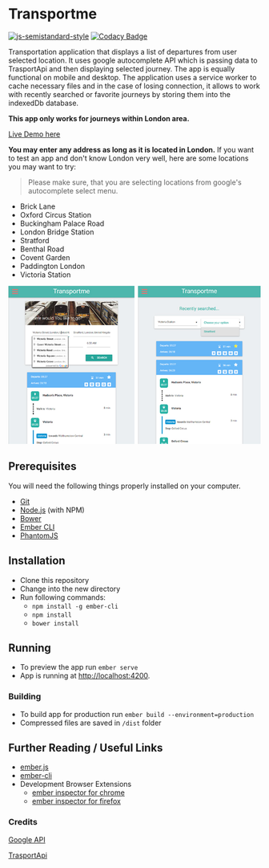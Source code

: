 # Transportme

[![js-semistandard-style](https://img.shields.io/badge/code%20style-semistandard-brightgreen.svg?style=flat-square)](https://github.com/Flet/semistandard)
[![Codacy Badge](https://api.codacy.com/project/badge/Grade/22625a349d2746eb9ad9f4b10598ee6a)](https://www.codacy.com/app/2010janak2010/transportme?utm_source=github.com&amp;utm_medium=referral&amp;utm_content=pe1te3son/transportme&amp;utm_campaign=Badge_Grade)

Transportation application that displays a list of departures from user selected location. It uses google autocomplete API which is passing data to TrasportApi and then displaying selected journey. The app is equally functional on mobile and desktop. The application uses a service worker to cache necessary files and in the case of losing connection, it allows to work with recently searched or favorite journeys by storing them into the indexedDb database.

**This app only works for journeys within London area.**

[Live Demo here](https://transportme-26649.firebaseapp.com)

**You may enter any address as long as it is located in London.**
If you want to test an app and don't know London very well, here are some locations you may want to try:
> Please make sure, that you are selecting locations from google's autocomplete select menu.

  * Brick Lane
  * Oxford Circus Station
  * Buckingham Palace Road
  * London Bridge Station
  * Stratford
  * Benthal Road
  * Covent Garden
  * Paddington London
  * Victoria Station


  ![Screenshort](https://github.com/pe1te3son/cdn/blob/master/transportme/trasportme_screenshot.jpg?raw=true)

## Prerequisites

You will need the following things properly installed on your computer.

* [Git](http://git-scm.com/)
* [Node.js](http://nodejs.org/) (with NPM)
* [Bower](http://bower.io/)
* [Ember CLI](http://ember-cli.com/)
* [PhantomJS](http://phantomjs.org/)

## Installation

* Clone this repository
* Change into the new directory
* Run following commands:
  * `npm install -g ember-cli`
  * `npm install`
  * `bower install`

## Running

* To preview the app run `ember serve`
* App is running at [http://localhost:4200](http://localhost:4200).


### Building
* To build app for production run  `ember build --environment=production`
* Compressed files are saved in `/dist` folder

## Further Reading / Useful Links

* [ember.js](http://emberjs.com/)
* [ember-cli](http://ember-cli.com/)
* Development Browser Extensions
  * [ember inspector for chrome](https://chrome.google.com/webstore/detail/ember-inspector/bmdblncegkenkacieihfhpjfppoconhi)
  * [ember inspector for firefox](https://addons.mozilla.org/en-US/firefox/addon/ember-inspector/)

### Credits
[Google API](https://developers.google.com/places/web-service/autocomplete)

[TrasportApi](https://developer.transportapi.com/)
